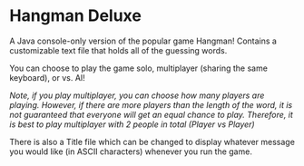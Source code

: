 # Hangman Deluxe
A Java console-only version of the popular game Hangman! Contains a customizable text file that holds all of the guessing words.

You can choose to play the game solo, multiplayer (sharing the same keyboard), or vs. AI!

*Note, if you play multiplayer, you can choose how many players are playing. However, if there are more players than the length of the word, 
it is not guaranteed that everyone will get an equal chance to play. Therefore, it is best to play multiplayer with 2 people in total (Player vs Player)*

There is also a Title file which can be changed to display whatever message you would like (in ASCII characters) whenever you run the game.
